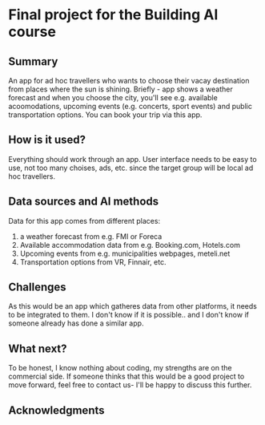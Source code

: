 
# Final project for the Building AI course




## Summary

An app for ad hoc travellers who wants to choose their vacay destination from places where the sun is shining. Briefly - app shows a weather forecast and when you choose the city, you'll see e.g. available acoomodations, upcoming events (e.g. concerts, sport events) and public transportation options. You can book your trip via this app. 




## How is it used?

Everything should work through an app. User interface needs to be easy to use, not too many choises, ads, etc. since the target group will be local ad hoc travellers. 




## Data sources and AI methods

Data for this app comes from different places: 

1. a weather forecast from e.g. FMI or Foreca
2. Available accommodation data from e.g. Booking.com, Hotels.com
3. Upcoming events from e.g. municipalities webpages, meteli.net
4. Transportation options from VR, Finnair, etc.




## Challenges

As this would be an app which gatheres data from other platforms, it needs to be integrated to them. I don't know if it is possible.. and I don't know if someone already has done a similar app. 




## What next?

To be honest, I know nothing about coding, my strengths are on the commercial side. If someone thinks that this would be a good project to move forward, feel free to contact us- I'll be happy to discuss this further.




## Acknowledgments


